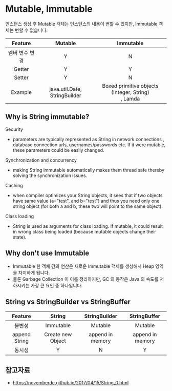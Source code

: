 # Mutable, Immutable  

인스턴스 생성 후 Mutable 객체는 인스턴스의 내용이 변할 수 있지만, Immutable 객체는 변할 수 없습니다.

|    Feature     |               Mutable               |                       Immutable                       |
| :------------: | :---------------------------------: | :---------------------------------------------------: |
| 멤버 변수 변경 |                  Y                  |                           N                           |
|     Getter     |                  Y                  |                           Y                           |
|     Setter     |                  Y                  |                           N                           |
|    Example     | java.util.Date, StringBuilder | Boxed primitive objects (Integer, String)<br />, Lamda |


## Why is String immutable? 
Security
- parameters are typically represented as String in network connections
, database connection urls, usernames/passwords etc. If it were mutable, these parameters could be easily changed.

Synchronization and concurrency
- making String immutable automatically makes them thread safe thereby solving the synchronization issues.

Caching
- when compiler optimizes your String objects, it sees that if two objects have same value (a="test", and b="test") 
and thus you need only one string object (for both a and b, these two will point to the same object).

Class loading
- String is used as arguments for class loading. 
If mutable, it could result in wrong class being loaded (because mutable objects change their state).


## Why don't use Immutable
- Immutable 한 객체 간의 연산은 새로운 Immutable 객체를 생성해서 Heap 영역을 차지하게 됩니다. 
- 물론 Garbage Collection 이 이를 정리하지만, GC 의 동작은 Java 의 속도를 저하시키는 가장 큰 요인 중 하나입니다.


## String vs StringBuilder vs StringBuffer

|    Feature    |      String       |  StringBuilder   |   StringBuffer   |
| :-----------: | :---------------: | :--------------: | :--------------: |
|    불변성     |     Immutable     |     Mutable      |     Mutable      |
| append String | Create new Object | append in memory | append in memory |
|    동시성     |         Y         |        N         |        Y         |

## 참고자료 
- https://novemberde.github.io/2017/04/15/String_0.html